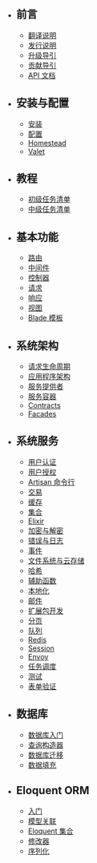 - ## 前言
    - [翻译说明](/docs/{{version}}/about)
    - [发行说明](/docs/{{version}}/releases)
    - [升级导引](/docs/{{version}}/upgrade)
    - [贡献导引](/docs/{{version}}/contributions)
    - [API 文档](/api/{{version}})
- ## 安装与配置
    - [安装](/docs/{{version}}/installation)
    - [配置](/docs/{{version}}/configuration)
    - [Homestead](/docs/{{version}}/homestead)
    - [Valet](/docs/{{version}}/valet)
- ## 教程
    - [初级任务清单](/docs/{{version}}/quickstart)
    - [中级任务清单](/docs/{{version}}/quickstart-intermediate)
- ## 基本功能
    - [路由](/docs/{{version}}/routing)
    - [中间件](/docs/{{version}}/middleware)
    - [控制器](/docs/{{version}}/controllers)
    - [请求](/docs/{{version}}/requests)
    - [响应](/docs/{{version}}/responses)
    - [视图](/docs/{{version}}/views)
    - [Blade 模板](/docs/{{version}}/blade)
- ## 系统架构
    - [请求生命周期](/docs/{{version}}/lifecycle)
    - [应用程序架构](/docs/{{version}}/structure)
    - [服务提供者](/docs/{{version}}/providers)
    - [服务容器](/docs/{{version}}/container)
    - [Contracts](/docs/{{version}}/contracts)
    - [Facades](/docs/{{version}}/facades)
- ## 系统服务
    - [用户认证](/docs/{{version}}/authentication)
    - [用户授权](/docs/{{version}}/authorization)
    - [Artisan 命令行](/docs/{{version}}/artisan)
    - [交易](/docs/{{version}}/billing)
    - [缓存](/docs/{{version}}/cache)
    - [集合](/docs/{{version}}/collections)
    - [Elixir](/docs/{{version}}/elixir)
    - [加密与解密](/docs/{{version}}/encryption)
    - [错误与日志](/docs/{{version}}/errors)
    - [事件](/docs/{{version}}/events)
    - [文件系统与云存储](/docs/{{version}}/filesystem)
    - [哈希](/docs/{{version}}/hashing)
    - [辅助函数](/docs/{{version}}/helpers)
    - [本地化](/docs/{{version}}/localization)
    - [邮件](/docs/{{version}}/mail)
    - [扩展包开发](/docs/{{version}}/packages)
    - [分页](/docs/{{version}}/pagination)
    - [队列](/docs/{{version}}/queues)
    - [Redis](/docs/{{version}}/redis)
    - [Session](/docs/{{version}}/session)
    - [Envoy](/docs/{{version}}/envoy)
    - [任务调度](/docs/{{version}}/scheduling)
    - [测试](/docs/{{version}}/testing)
    - [表单验证](/docs/{{version}}/validation)
- ## 数据库
    - [数据库入门](/docs/{{version}}/database)
    - [查询构造器](/docs/{{version}}/queries)
    - [数据库迁移](/docs/{{version}}/migrations)
    - [数据填充](/docs/{{version}}/seeding)
- ## Eloquent ORM
    - [入门](/docs/{{version}}/eloquent)
    - [模型关联](/docs/{{version}}/eloquent-relationships)
    - [Eloquent 集合](/docs/{{version}}/eloquent-collections)
    - [修改器](/docs/{{version}}/eloquent-mutators)
    - [序列化](/docs/{{version}}/eloquent-serialization)
